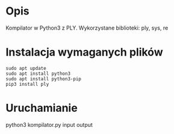 # Opis
Kompilator w Python3 z PLY.
Wykorzystane biblioteki: ply, sys, re

# Instalacja wymaganych plików
```
sudo apt update
sudo apt install python3
sudo apt install python3-pip
pip3 install ply
```

# Uruchamianie
python3 kompilator.py input output
